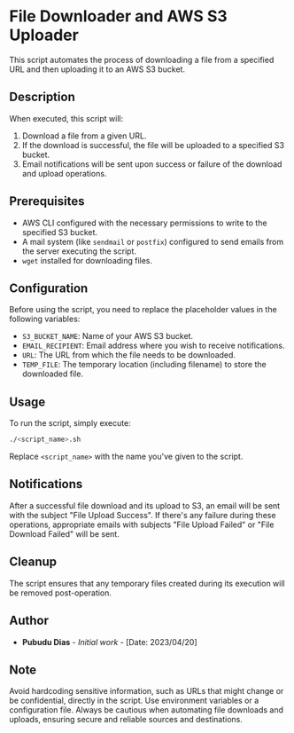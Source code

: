 # File Downloader and AWS S3 Uploader

This script automates the process of downloading a file from a specified URL and then uploading it to an AWS S3 bucket.

## Description

When executed, this script will:
1. Download a file from a given URL.
2. If the download is successful, the file will be uploaded to a specified S3 bucket.
3. Email notifications will be sent upon success or failure of the download and upload operations.

## Prerequisites

- AWS CLI configured with the necessary permissions to write to the specified S3 bucket.
- A mail system (like `sendmail` or `postfix`) configured to send emails from the server executing the script.
- `wget` installed for downloading files.

## Configuration

Before using the script, you need to replace the placeholder values in the following variables:

- `S3_BUCKET_NAME`: Name of your AWS S3 bucket.
- `EMAIL_RECIPIENT`: Email address where you wish to receive notifications.
- `URL`: The URL from which the file needs to be downloaded.
- `TEMP_FILE`: The temporary location (including filename) to store the downloaded file.

## Usage

To run the script, simply execute:

```bash
./<script_name>.sh
```

Replace `<script_name>` with the name you've given to the script.

## Notifications

After a successful file download and its upload to S3, an email will be sent with the subject "File Upload Success". If there's any failure during these operations, appropriate emails with subjects "File Upload Failed" or "File Download Failed" will be sent.

## Cleanup

The script ensures that any temporary files created during its execution will be removed post-operation.

## Author

- **Pubudu Dias** - *Initial work* - [Date: 2023/04/20]

## Note

Avoid hardcoding sensitive information, such as URLs that might change or be confidential, directly in the script. Use environment variables or a configuration file. Always be cautious when automating file downloads and uploads, ensuring secure and reliable sources and destinations.